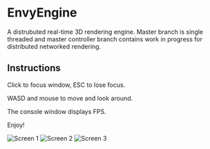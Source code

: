 EnvyEngine
==========

A distrubuted real-time 3D rendering engine.
Master branch is single threaded and master controller branch contains work in progress for distributed 
networked rendering.


Instructions
------------

Click to focus window, ESC to lose focus.

WASD and mouse to move and look around.

The console window displays FPS.

Enjoy!

![Screen 1](https://raw.githubusercontent.com/venkatn93/EnvyEngine/master/Capture3.png)
![Screen 2](https://raw.githubusercontent.com/venkatn93/EnvyEngine/master/Capture1.png)
![Screen 3](https://raw.githubusercontent.com/venkatn93/EnvyEngine/master/Capture2.png)
